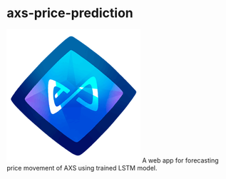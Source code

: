 # axs-price-prediction
![alt text](https://github.com/jerwintuchi/axs-price-prediction/blob/main/axs-logo.png)
A web app for forecasting price movement of AXS using trained LSTM model.
